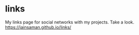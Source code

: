 # links
My links page for social networks with my projects.
Take a look.
https://jainsaman.github.io/links/
